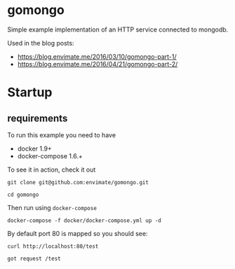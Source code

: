 # gomongo

Simple example implementation of an HTTP service connected to mongodb.

Used in the blog posts:

- https://blog.envimate.me/2016/03/10/gomongo-part-1/
- https://blog.envimate.me/2016/04/21/gomongo-part-2/


# Startup

## requirements

To run this example you need to have 

- docker 1.9+
- docker-compose 1.6.+


To see it in action, check it out

`git clone git@github.com:envimate/gomongo.git`

`cd gomongo`

Then run using `docker-compose` 

`docker-compose -f docker/docker-compose.yml up -d`

By default port 80 is mapped so you should see:

`curl http://localhost:80/test`

`got request /test`
